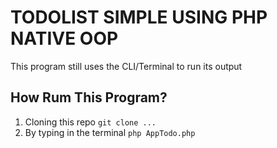 # TODOLIST SIMPLE USING PHP NATIVE OOP

This program still uses the CLI/Terminal to run its output

## How Rum This Program?
1. Cloning this repo
   `git clone ... `
3. By typing in the terminal
   `php AppTodo.php`


